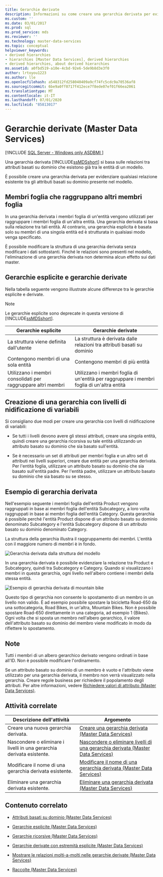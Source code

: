 ```yaml
---
title: Gerarchie derivate
description: Informazioni su come creare una gerarchia derivata per evidenziare le relazioni tra gli attributi basati su dominio esistenti in un modello di Master Data Services.
ms.custom: ''
ms.date: 03/01/2017
ms.prod: sql
ms.prod_service: mds
ms.reviewer: ''
ms.technology: master-data-services
ms.topic: conceptual
helpviewer_keywords:
- derived hierarchies
- hierarchies [Master Data Services], derived hierarchies
- derived hierarchies, about derived hierarchies
ms.assetid: a0fbd519-a10e-4cbd-92e6-5de9b8d3e3f0
author: lrtoyou1223
ms.author: lle
ms.openlocfilehash: a548312fd258040409a9cf74fc5cdc9a70536af8
ms.sourcegitcommit: 6be9a0ff0717f412ece7f8ede07ef01f66ea2061
ms.translationtype: MT
ms.contentlocale: it-IT
ms.lasthandoff: 07/01/2020
ms.locfileid: "85813017"
---
```

# <a name="derived-hierarchies-master-data-services"></a>Gerarchie derivate (Master Data Services)

[!INCLUDE [SQL Server - Windows only ASDBMI  ](../includes/applies-to-version/sql-windows-only-asdbmi.md)]

  Una gerarchia derivata [!INCLUDE[ssMDSshort](../includes/ssmdsshort-md.md)] si basa sulle relazioni tra attributi basati su dominio che esistono già tra le entità di un modello.  
  
 È possibile creare una gerarchia derivata per evidenziare qualsiasi relazione esistente tra gli attributi basati su dominio presente nel modello.  
  
## <a name="leaf-members-group-other-leaf-members"></a>Membri foglia che raggruppano altri membri foglia  
 In una gerarchia derivata i membri foglia di un'entità vengono utilizzati per raggruppare i membri foglia di un'altra entità. Una gerarchia derivata si basa sulla relazione tra tali entità. Al contrario, una gerarchia esplicita è basata solo su membri di una singola entità ed è strutturata in qualsiasi modo venga specificato.  
  
 È possibile modificare la struttura di una gerarchia derivata senza modificare i dati sottostanti. Finché le relazioni sono presenti nel modello, l'eliminazione di una gerarchia derivata non determina alcun effetto sui dati master.  
  
## <a name="explicit-hierarchies-versus-derived-hierarchies"></a>Gerarchie esplicite e gerarchie derivate  
 Nella tabella seguente vengono illustrate alcune differenze tra le gerarchie esplicite e derivate.  
  
> [!NOTE]  
>  Le gerarchie esplicite sono deprecate in questa versione di [!INCLUDE[ssMDSshort](../includes/ssmdsshort-md.md)].  
  
|Gerarchie esplicite|Gerarchie derivate|  
|--------------------------|-------------------------|  
|La struttura viene definita dall'utente|La struttura è derivata dalle relazioni tra attributi basati su dominio|  
|Contengono membri di una sola entità|Contengono membri di più entità|  
|Utilizzano i membri consolidati per raggruppare altri membri|Utilizzano i membri foglia di un'entità per raggruppare i membri foglia di un'altra entità|  
  
## <a name="creating-a-variable-depth-hierarchy"></a>Creazione di una gerarchia con livelli di nidificazione di variabili  
 Si consigliano due modi per creare una gerarchia con livelli di nidificazione di variabili:  
  
-   Se tutti i livelli devono avere gli stessi attributi, creare una singola entità, quindi creare una gerarchia ricorsiva su tale entità utilizzando un attributo basato su dominio che sia basato sull'entità.  
  
-   Se è necessario un set di attributi per membri foglia e un altro set di attributi nei livelli superiori, creare due entità per una gerarchia derivata. Per l'entità foglia, utilizzare un attributo basato su dominio che sia basato sull'entità padre. Per l'entità padre, utilizzare un attributo basato su dominio che sia basato su se stesso.  
  
## <a name="derived-hierarchy-example"></a>Esempio di gerarchia derivata  
 Nell'esempio seguente i membri foglia dell'entità Product vengono raggruppati in base ai membri foglia dell'entità Subcategory, a loro volta raggruppati in base ai membri foglia dell'entità Category. Questa gerarchia è possibile perché l'entità Product dispone di un attributo basato su dominio denominato Subcategory e l'entità Subcategory dispone di un attributo basato su dominio denominato Category.  
  
 La struttura della gerarchia illustra il raggruppamento dei membri. L'entità con il maggiore numero di membri è in fondo.  
  
 ![Gerarchia derivata dalla struttura del modello](../master-data-services/media/mds-conc-derived-hierarchy-structure.gif "Gerarchia derivata dalla struttura del modello")  
  
 In una gerarchia derivata è possibile evidenziare la relazione tra Product e Subcategory, quindi tra Subcategory e Category. Quando si visualizzano i membri in questa gerarchia, ogni livello nell'albero contiene i membri della stessa entità.  
  
 ![Esempio di gerarchia derivata di mountain bike](../master-data-services/media/mds-conc-derived-hierarchy-example.gif "Esempio di gerarchia derivata di mountain bike")  
  
 Questo tipo di gerarchia non consente lo spostamento di un membro in un livello non valido. È ad esempio possibile spostare la bicicletta Road-650 da una sottocategoria, Road Bikes, in un'altra, Mountain Bikes. Non è possibile spostare Road-650 direttamente in una categoria, ad esempio 1 {Bikes}. Ogni volta che si sposta un membro nell'albero gerarchico, il valore dell'attributo basato su dominio del membro viene modificato in modo da riflettere lo spostamento.  
  
## <a name="notes"></a>Note  
 Tutti i membri di un albero gerarchico derivato vengono ordinati in base all'ID. Non è possibile modificare l'ordinamento.  
  
 Se un attributo basato su dominio di un membro è vuoto e l'attributo viene utilizzato per una gerarchia derivata, il membro non verrà visualizzato nella gerarchia. Creare regole business per richiedere il popolamento degli attributi. Per altre informazioni, vedere [Richiedere valori di attributo &#40;Master Data Services&#41;](../master-data-services/require-attribute-values-master-data-services.md).  
  
## <a name="related-tasks"></a>Attività correlate  
  
|Descrizione dell'attività|Argomento|  
|----------------------|-----------|  
|Creare una nuova gerarchia derivata.|[Creare una gerarchia derivata &#40;Master Data Services&#41;](../master-data-services/create-a-derived-hierarchy-master-data-services.md)|  
|Nascondere o eliminare i livelli in una gerarchia derivata esistente.|[Nascondere o eliminare livelli di una gerarchia derivata &#40;Master Data Services&#41;](../master-data-services/hide-or-delete-levels-in-a-derived-hierarchy-master-data-services.md)|  
|Modificare il nome di una gerarchia derivata esistente.|[Modificare il nome di una gerarchia derivata &#40;Master Data Services&#41;](../master-data-services/change-a-derived-hierarchy-name-master-data-services.md)|  
|Eliminare una gerarchia derivata esistente.|[Eliminare una gerarchia derivata &#40;Master Data Services&#41;](../master-data-services/delete-a-derived-hierarchy-master-data-services.md)|  
  
## <a name="related-content"></a>Contenuto correlato  
  
-   [Attributi basati su dominio &#40;Master Data Services&#41;](../master-data-services/domain-based-attributes-master-data-services.md)  
  
-   [Gerarchie esplicite &#40;Master Data Services&#41;](../master-data-services/explicit-hierarchies-master-data-services.md)  
  
-   [Gerarchie ricorsive &#40;Master Data Services&#41;](../master-data-services/recursive-hierarchies-master-data-services.md)  
  
-   [Gerarchie derivate con estremità esplicite &#40;Master Data Services&#41;](../master-data-services/derived-hierarchies-with-explicit-caps-master-data-services.md)  
  
-   [Mostrare le relazioni molti-a-molti nelle gerarchie derivate &#40;Master Data Services&#41;](../master-data-services/show-many-to-many-relationships-in-derived-hierarchies-master-data-services.md)  
  
-   [Raccolte &#40;Master Data Services&#41;](../master-data-services/collections-master-data-services.md)  
  
  
